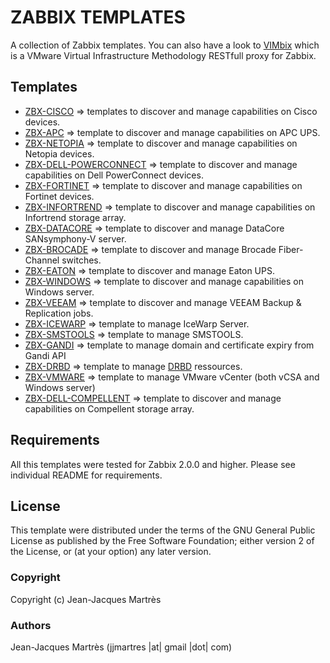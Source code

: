 ZABBIX TEMPLATES
================

A collection of Zabbix templates. You can also have a look to [VIMbix](https://github.com/jjmartres/vimbix) which is a VMware Virtual Infrastructure Methodology RESTfull proxy for Zabbix.

Templates
---------

  * [ZBX-CISCO](https://github.com/jjmartres/Zabbix/tree/master/zbx-templates/zbx-cisco) => templates to discover and manage capabilities on Cisco devices.
  * [ZBX-APC](https://github.com/jjmartres/Zabbix/tree/master/zbx-templates/zbx-apc) => template to discover and manage capabilities on APC UPS.
  * [ZBX-NETOPIA](https://github.com/jjmartres/Zabbix/tree/master/zbx-templates/zbx-netopia) => template to discover and manage capabilities on Netopia devices.
  * [ZBX-DELL-POWERCONNECT](https://github.com/jjmartres/Zabbix/tree/master/zbx-templates/zbx-dell-powerconnect) => template to discover and manage capabilities on Dell PowerConnect devices.
  * [ZBX-FORTINET](https://github.com/jjmartres/Zabbix/tree/master/zbx-templates/zbx-fortinet) => template to discover and manage capabilities on Fortinet devices.
  * [ZBX-INFORTREND](https://github.com/jjmartres/Zabbix/tree/master/zbx-templates/zbx-infortrend) => template to discover and manage capabilities on Infortrend storage array.
  * [ZBX-DATACORE](https://github.com/jjmartres/Zabbix/tree/master/zbx-templates/zbx-datacore) => template to discover and manage DataCore SANsymphony-V server.
  * [ZBX-BROCADE](https://github.com/jjmartres/Zabbix/tree/master/zbx-templates/zbx-brocade) => template to discover and manage Brocade Fiber-Channel switches.
  * [ZBX-EATON](https://github.com/jjmartres/Zabbix/tree/master/zbx-templates/zbx-eaton) => template to discover and manage Eaton UPS.
  * [ZBX-WINDOWS](https://github.com/jjmartres/Zabbix/tree/master/zbx-templates/zbx-windows) => template to discover and manage capabilities on Windows server.
  * [ZBX-VEEAM](https://github.com/jjmartres/Zabbix/tree/master/zbx-templates/zbx-veeam) => template to discover and manage VEEAM Backup & Replication jobs.
  * [ZBX-ICEWARP](https://github.com/jjmartres/Zabbix/tree/master/zbx-templates/zbx-icewarp) => template to manage IceWarp Server.
  * [ZBX-SMSTOOLS](https://github.com/jjmartres/Zabbix/tree/master/zbx-templates/zbx-smstools) => template to manage SMSTOOLS.
  * [ZBX-GANDI](https://github.com/jjmartres/Zabbix/tree/master/zbx-templates/zbx-gandi) => template to manage domain and certificate expiry from Gandi API
  * [ZBX-DRBD](https://github.com/jjmartres/Zabbix/tree/master/zbx-templates/zbx-drbd) => template to manage [DRBD](http://www.drbd.org) ressources.
  * [ZBX-VMWARE](https://github.com/jjmartres/Zabbix/tree/master/zbx-templates/zbx-vmware) => template to manage VMware vCenter (both vCSA and Windows server)
  * [ZBX-DELL-COMPELLENT](https://github.com/jjmartres/Zabbix/tree/master/zbx-templates/zbx-dell-compellent) => template to discover and manage capabilities on Compellent storage array.

Requirements
------------

All this templates were tested for Zabbix 2.0.0 and higher. Please see individual README for requirements.

License
-------

This template were distributed under the terms of the GNU General Public License as published by the Free Software Foundation; either version 2 of the License, or (at your option) any later version.

### Copyright

  Copyright (c) Jean-Jacques Martrès

### Authors

  Jean-Jacques Martrès
  (jjmartres |at| gmail |dot| com)
